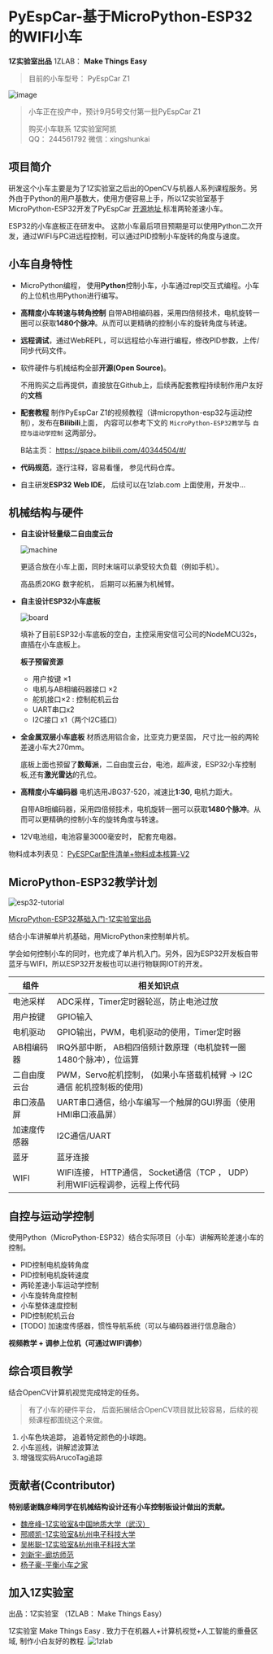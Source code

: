 # PyEspCar-基于MicroPython-ESP32的WIFI小车

**1Z实验室出品**
1ZLAB： **Make Things Easy**

> 目前的小车型号： PyEspCar Z1





![image](./image/0831_3.png)





> 小车正在投产中，预计9月5号交付第一批PyEspCar Z1
>
> 购买小车联系 1Z实验室阿凯  
> QQ： 244561792
> 微信：xingshunkai



## 项目简介

研发这个小车主要是为了1Z实验室之后出的OpenCV与机器人系列课程服务。另外由于Python的用户基数大，使用方便容易上手，所以1Z实验室基于MicroPython-ESP32开发了PyEspCar [开源地址 ](https://github.com/1zlab/1ZLAB_PyEspCar)标准两轮差速小车。

ESP32的小车底板正在研发中。 这款小车最后项目预期是可以使用Python二次开发，通过WIFI与PC进远程控制，可以通过PID控制小车旋转的角度与速度。



## 小车自身特性



* MicroPython编程， 使用**Python**控制小车，小车通过repl交互式编程。小车的上位机也用Python进行编写。

* **高精度小车转速与转角控制** 自带AB相编码器，采用四倍频技术，电机旋转一圈可以获取**1480个脉冲**。从而可以更精确的控制小车的旋转角度与转速。

* **远程调试**，通过WebREPL，可以远程给小车进行编程，修改PID参数，上传/同步代码文件。

* 软件硬件与机械结构全部**开源(Open Source)**。

  不用购买之后再提供，直接放在Github上，后续再配套教程持续制作用户友好的**文档**

* **配套教程**  制作PyEspCar Z1的视频教程（讲micropython-esp32与运动控制），发布在**Bilibili**上面， 内容可以参考下文的 `MicroPython-ESP32教学`与 `自控与运动学控制` 这两部分。

  B站主页： https://space.bilibili.com/40344504/#/

* **代码规范**，逐行注释，容易看懂， 参见代码仓库。

* 自主研发**ESP32 Web IDE**， 后续可以在1zlab.com 上面使用，开发中...



## 机械结构与硬件



* **自主设计轻量级二自由度云台**

  ![machine](./image/PyEspCar-Z1.png)

  更适合放在小车上面，同时末端可以承受较大负载（例如手机）。

  高品质20KG 数字舵机， 后期可以拓展为机械臂。

* **自主设计ESP32小车底板** 

  ![board](./image/0831_1.jpg)

  

  填补了目前ESP32小车底板的空白，主控采用安信可公司的NodeMCU32s，直插在小车底板上。

  **板子预留资源**

  *  用户按键 ×1
  *  电机与AB相编码器接口 ×2
   *  舵机接口×2  : 控制舵机云台
   *  UART串口x2 
   *  I2C接口 x1（两个I2C插口）

  

* **全金属双层小车底板**  材质选用铝合金，比亚克力更坚固， 尺寸比一般的两轮差速小车大270mm。

  底板上面也预留了**数莓派**，二自由度云台，电池，超声波，ESP32小车控制板,还有**激光雷达**的孔位。

* **高精度小车编码器**  电机选用JBG37-520，减速比**1:30**, 电机力距大。 

  自带AB相编码器，采用四倍频技术，电机旋转一圈可以获取**1480个脉冲**。从而可以更精确的控制小车的旋转角度与转速。

* 12V电池组，电池容量3000毫安时， 配套充电器。





物料成本列表见： [PyESPCar配件清单+物料成本核算-V2](https://github.com/1zlab/1ZLAB_PyEspCar/blob/master/hardware/PyESPCar-Z1-%E9%85%8D%E4%BB%B6%E6%B8%85%E5%8D%95%2B%E7%89%A9%E6%96%99%E6%88%90%E6%9C%AC%E6%A0%B8%E7%AE%97.md)

## MicroPython-ESP32教学计划

![esp32-tutorial](https://camo.githubusercontent.com/7c28903745e4a0b4d6e4b8aec2146b59afdeb151/687474703a2f2f696d672e317a6c61622e636f6d2f686f6d65706167652d6d6963726f707974686f6e2d65737033322e706e67)

[MicroPython-ESP32基础入门-1Z实验室出品](https://github.com/1zlab/1ZLAB_MicroPython_ESP32_Tutorial)

结合小车讲解单片机基础，用MicroPython来控制单片机。

学会如何控制小车的同时，也完成了单片机入门。另外，因为ESP32开发板自带蓝牙与WIFI，所以ESP32开发板也可以进行物联网IOT的开发。

| 组件         | 相关知识点                                                   |
| ------------ | ------------------------------------------------------------ |
| 电池采样     | ADC采样，Timer定时器轮巡，防止电池过放                       |
| 用户按键     | GPIO输入                                                     |
| 电机驱动     | GPIO输出，PWM，电机驱动的使用，Timer定时器                   |
| AB相编码器   | IRQ外部中断， AB相四倍频计数原理（电机旋转一圈1480个脉冲），位运算 |
| 二自由度云台 | PWM，Servo舵机控制， (如果小车搭载机械臂 -> I2C通信 舵机控制板的使用) |
| 串口液晶屏   | UART串口通信，给小车编写一个触屏的GUI界面（使用HMI串口液晶屏） |
| 加速度传感器 | I2C通信/UART                                                 |
| 蓝牙         | 蓝牙连接                                                     |
| WIFI         | WIFI连接， HTTP通信， Socket通信（TCP ， UDP）利用WIFI远程调参，远程上传代码 |





## 自控与运动学控制
使用Python（MicroPython-ESP32）结合实际项目（小车）讲解两轮差速小车的控制。

* PID控制电机旋转角度
* PID控制电机旋转速度
* 两轮差速小车运动学控制
* 小车旋转角度控制
* 小车整体速度控制
* PID控制舵机云台
* [TODO] 加速度传感器，惯性导航系统（可以与编码器进行信息融合）

**视频教学 + 调参上位机（可通过WIFI调参）**






## 综合项目教学

结合OpenCV计算机视觉完成特定的任务。
>有了小车的硬件平台， 后面拓展结合OpenCV项目就比较容易，后续的视频课程都围绕这个来做。



1. 小车色块追踪， 追着特定颜色的小球跑。
2. 小车巡线，讲解滤波算法 
3. 增强现实码ArucoTag追踪 



## 贡献者(Ccontributor)

**特别感谢魏彦峰同学在机械结构设计还有小车控制板设计做出的贡献。**

* [魏彦峰-1Z实验室&中国地质大学（武汉）](https://github.com/rose-w)
* [邢顺凯-1Z实验室&杭州电子科技大学](https://github.com/mushroom-x)
* [吴彬聪-1Z实验室&杭州电子科技大学](https://github.com/littleoniononion)
* [刘新宇-廊坊师范](https://github.com/LiuXinyu12378)
* [杨子豪-平衡小车之家](http://minibalance.com/)


## 加入1Z实验室

出品：1Z实验室 （1ZLAB： Make Things Easy）

1Z实验室 Make Things Easy . 致力于在机器人+计算机视觉+人工智能的重叠区域, 制作小白友好的教程.
![1zlab](https://upload-images.jianshu.io/upload_images/1199728-589a80ff77f380d8.png?imageMogr2/auto-orient/strip%7CimageView2/2/w/700)

